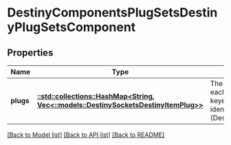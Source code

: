 # DestinyComponentsPlugSetsDestinyPlugSetsComponent

## Properties
Name | Type | Description | Notes
------------ | ------------- | ------------- | -------------
**plugs** | [**::std::collections::HashMap<String, Vec<::models::DestinySocketsDestinyItemPlug>>**](array.md) | The shared list of plugs for each relevant PlugSet, keyed by the hash identifier of the PlugSet (DestinyPlugSetDefinition). | [optional] [default to null]

[[Back to Model list]](../README.md#documentation-for-models) [[Back to API list]](../README.md#documentation-for-api-endpoints) [[Back to README]](../README.md)


